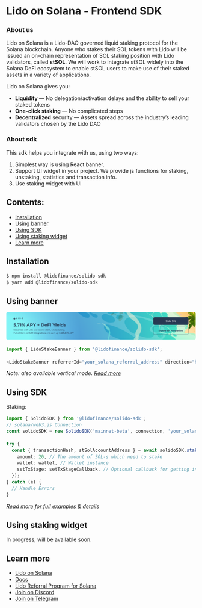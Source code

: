 # Lido on Solana - Frontend SDK

### About us

Lido on Solana is a Lido-DAO governed liquid staking protocol for the Solana blockchain. Anyone who stakes their SOL tokens with Lido will be issued an on-chain representation of SOL staking position with Lido validators, called <strong>stSOL</strong>. We will work to integrate stSOL widely into the Solana DeFi ecosystem to enable stSOL users to make use of their staked assets in a variety of applications.

Lido on Solana gives you:
- **Liquidity** — No delegation/activation delays and the ability to sell your staked tokens
- **One-click staking** — No complicated steps
- **Decentralized** security — Assets spread across the industry’s leading validators chosen by the Lido DAO

### About sdk

This sdk helps you integrate with us, using two ways:
1. Simplest way is using React banner.
2. Support UI widget in your project. We provide js functions for staking, unstaking, statistics and transaction info.
3. Use staking widget with UI

## Contents:
- [Installation](#installation)
- [Using banner](#using-banner)
- [Using SDK](#using-sdk)
- [Using staking widget](#using-staking-widget)
- [Learn more](#learn-more)

## Installation
```bash
$ npm install @lidofinance/solido-sdk
$ yarn add @lidofinance/solido-sdk
```

## Using banner

<img src="./src/assets/banner_horizontal.png" alt="Banner" />

```ts
import { LidoStakeBanner } from '@lidofinance/solido-sdk';

<LidoStakeBanner referrerId="your_solana_referral_address" direction="horizontal" />
```

_Note: also available vertical mode. [Read more](https://lidofinance.github.io/solido-sdk/banner)_

## Using SDK

Staking:

```ts
import { SolidoSDK } from '@lidofinance/solido-sdk';
// solana/web3.js Connection
const solidoSDK = new SolidoSDK('mainnet-beta', connection, 'your_solana_referral_address');

try {
  const { transactionHash, stSolAccountAddress } = await solidoSDK.stake({
    amount: 20, // The amount of SOL-s which need to stake
    wallet: wallet, // Wallet instance
    setTxStage: setTxStageCallback, // Optional callback for getting information about transaction stage (see TX_STAGE)
  });
} catch (e) {
  // Handle Errors
}
```

_[Read more for full examples & details](https://docs.solana.lido.fi/frontend-integration/stake)_

## Using staking widget

In progress, will be available soon.

## Learn more
- [Lido on Solana](https://solana.lido.fi/)
- [Docs](https://docs.solana.lido.fi/)
- [Lido Referral Program for Solana](https://help.lido.fi/en/articles/5847184-lido-referral-program-for-solana-integration-guide)
- [Join on Discord](https://discord.gg/vgdPfhZ)
- [Join on Telegram](https://t.me/lidofinance)
